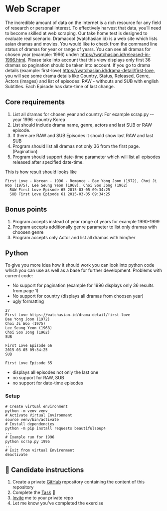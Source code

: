 # Web Scraper

The incredible amount of data on the Internet is a rich resource for any field of research or personal interest.
To effectively harvest that data, you’ll need to become skilled at web scraping. Our take home test is designed
to evaluate real scenario. Dramacool (watchasian.id) is a web site which lists asian dramas and movies.
You would like to check from the command line status of dramas for year or range of years.
You can see all dramas for chosen year (example: 1996) under: https://watchasian.id/released-in-1996.html.
Please take into account that this view displays only first 36 dramas so pagination should be taken into account.
If you go to drama details (example: first-love) https://watchasian.id/drama-detail/first-love, you will see some
drama details like Country, Status, Released, Genre, Actors (images) and list of episodes: RAW - withouts and SUB
with english Subtitles. Each Episode has date-time of last change.

## Core requirements
1. List all dramas for chosen year and country: For example scrap.py --year 1996 -country Korea
2. List should include drama name, genre, actors and last SUB or RAW episode.
3. If there are RAW and SUB Episodes it should show last RAW and last SUB
4. Program should list all dramas not only 36 from the first page. (Pagination)
5. Program should support date-time parameter which will list all episodes released after specified date-time.

This is how result should looks like
```
First Love - Korean - 1996 - Romance - Bae Yong Joon (1972), Choi Ji Woo (1975), Lee Seung Yeon (1968), Choi Soo Jong (1962)
  RAW First Love Episode 65 2015-03-05 09:34:25
  SUB First Love Episode 61 2015-03-05 09:34:25
```

## Bonus points
1. Program accepts instead of year range of years for example 1990-1999
2. Program accepts additionally genre parameter to list only dramas with choosen genre
3. Program accepts only Actor and list all dramas with him/her

## Python

To give you more idea how it should work you can look into python code which you can use as well as a base for
further development.
Problems with current code:
- No support for pagination (example for 1996 displays only 36 results from page 1)
- No support for country (displays all dramas from choosen year)
- ugly formatting
```
27
First Love https://watchasian.id/drama-detail/first-love
Bae Yong Joon (1972)
Choi Ji Woo (1975)
Lee Seung Yeon (1968)
Choi Soo Jong (1962)
SUB

First Love Episode 66
2015-03-05 09:34:25
SUB

First Love Episode 65
```

- displays all episodes not only the last one
- no support for RAW, SUB
- no support for date-time episodes

### Setup

```
# Create virtual environment
python -m venv venv
# Activate Virtual Environment
source venv/bin/activate
# Install dependencies
python -m pip install requests beautifulsoup4
...
# Example run for 1996
python scrap.py 1996
...
# Exit from virtual Environment
deactivate
```
## 📝 Candidate instructions
1. Create a private [GitHub](https://help.github.com/en/articles/create-a-repo) repository containing the content of this repository
2. Complete the [Task](#task) :tada:
3. [Invite](https://help.github.com/en/articles/inviting-collaborators-to-a-personal-repository) me to your private repo
4. Let me know you've completed the exercise
